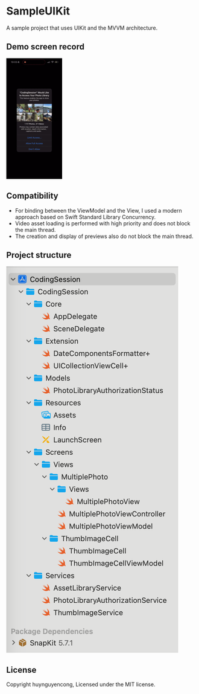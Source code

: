 # SampleUIKit
A sample project that uses UIKit and the MVVM architecture.

## Demo screen record

![Demo](Demo/demo.gif)

## Compatibility
- For binding between the ViewModel and the View, I used a modern approach based on Swift Standard Library Concurrency.
- Video asset loading is performed with high priority and does not block the main thread.
- The creation and display of previews also do not block the main thread.

## Project structure
![Project structure](Demo/project-structure.png)

## License
Copyright huynguyencong,  Licensed under the MIT license.



